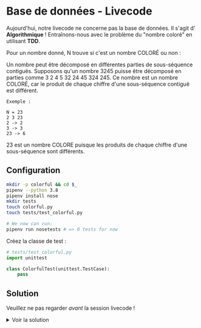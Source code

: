 # Base de données - Livecode

Aujourd'hui, notre livecode ne concerne pas la base de données. Il s'agit d' **Algorithmique** !
Entraînons-nous avec le problème du "nombre coloré" en utilisant **TDD**.


Pour un nombre donné, N trouve si c'est un nombre COLORÉ ou non :

Un nombre peut être décomposé en différentes parties de sous-séquence contiguës.
Supposons qu'un nombre 3245 puisse être décomposé en parties comme 3 2 4 5 32 24 45 324 245.
Ce nombre est un nombre COLORÉ, car le produit de chaque chiffre d'une sous-séquence contiguë est différent.

```
Exemple :

N = 23
2 3 23
2 -> 2
3 -> 3
23 -> 6
```
23 est un nombre COLORE puisque les produits de chaque chiffre d'une sous-séquence sont différents.


## Configuration

```bash
mkdir -p colorful && cd $_
pipenv --python 3.8
pipenv install nose
mkdir tests
touch colorful.py
touch tests/test_colorful.py

# We now can run:
pipenv run nosetests # => 0 tests for now
```

Créez la classe de test :

```python
# tests/test_colorful.py
import unittest

class ColorfulTest(unittest.TestCase):
    pass
```

## Solution

Veuillez ne pas regarder _avant_ la session livecode !

<details><summary markdown="span">Voir la solution
</summary>

```python
# test/test_colorful.py
from colorful import is_colorful
import unittest


class ColorfulTest(unittest.TestCase):
    def test_single_number(self):
        for i in range(10):
            self.assertTrue(is_colorful(i))

    def test_with_one_or_zero(self):
        self.assertFalse(is_colorful(1234))
        self.assertFalse(is_colorful(2304))

    def test_with_duplicate_numbers(self):
        self.assertFalse(is_colorful(32453))
        self.assertFalse(is_colorful(23456))

    def test_colorful_number(self):
        self.assertTrue(is_colorful(3245))

```

```python
# colorful.py
from typing import List


def is_colorful(number):
    number_as_string = str(number)
    if len(number_as_string) == 1:
        return True

    if "0" in number_as_string or "1" in number_as_string:
        return False

    number_list = [int(number) for number in number_as_string]

    if len(set(number_list)) != len(number_list):
        return False

    for width in range(2, len(number_as_string) - 1):
        for i in range(len(number_as_string) - width):
            slice = number_as_string[i : i + width]
            result = 1
            for digit in slice:
                result *= int(digit)

            if result in number_list:
                return False

            number_list.append(result)

    return True

```

</details>
